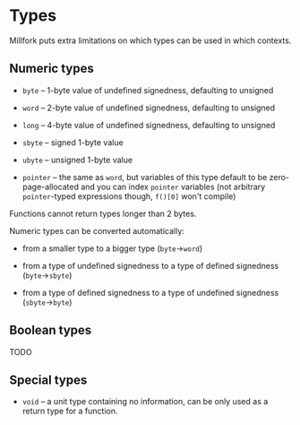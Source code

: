 # Types

Millfork puts extra limitations on which types can be used in which contexts.

## Numeric types

* `byte` – 1-byte value of undefined signedness, defaulting to unsigned

* `word` – 2-byte value of undefined signedness, defaulting to unsigned

* `long` – 4-byte value of undefined signedness, defaulting to unsigned

* `sbyte` – signed 1-byte value

* `ubyte` – unsigned 1-byte value

* `pointer` – the same as `word`, but variables of this type default to be zero-page-allocated
and you can index `pointer` variables (not arbitrary `pointer`-typed expressions though, `f()[0]` won't compile)

Functions cannot return types longer than 2 bytes. 

Numeric types can be converted automatically:

* from a smaller type to a bigger type (`byte`→`word`)

* from a type of undefined signedness to a type of defined signedness (`byte`→`sbyte`)

* from a type of defined signedness to a type of undefined signedness (`sbyte`→`byte`)

## Boolean types

TODO

## Special types

* `void` – a unit type containing no information, can be only used as a return type for a function.
